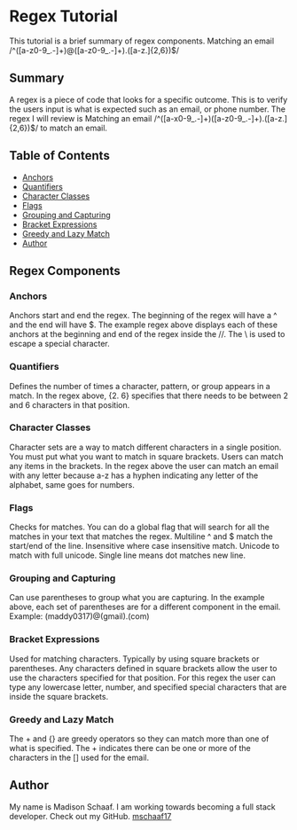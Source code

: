 # Regex Tutorial
 
This tutorial is a brief summary of regex components.
Matching an email
/^([a-z0-9_\.-]+)@([a-z0-9_\.-]+)\.([a-z\.]{2,6})$/

 
 
## Summary
 
A regex is a piece of code that looks for a specific outcome. This is to verify the users input is what is expected such as an email, or phone number. The regex I will review is Matching an email
/^([a-x0-9_\.-]+)([a-z0-9_\.-]+)\.([a-z\.]{2,6})$/ to match an email.
 
 
## Table of Contents
 
- [Anchors](#anchors)
- [Quantifiers](#quantifiers)
- [Character Classes](#character-classes)
- [Flags](#flags)
- [Grouping and Capturing](#grouping-and-capturing)
- [Bracket Expressions](#bracket-expressions)
- [Greedy and Lazy Match](#greedy-and-lazy-match)
- [Author](#author)
 
## Regex Components
 
### Anchors
Anchors start and end the regex. The beginning of the regex will have a ^ and the end will have $. The example regex above displays each of these anchors at the beginning and end of the regex inside the //. The \ is used to escape a special character.
 
 
### Quantifiers
Defines the number of times a character, pattern, or group appears in a match. In the regex above, {2. 6} specifies that there needs to be between 2 and 6 characters in that position.
 
 
### Character Classes
Character sets are a way to match different characters in a single position. You must put what you want to match in square brackets.  Users can match any items in the brackets. In the regex above the user can match an email with any letter because a-z has a hyphen indicating any letter of the alphabet, same goes for numbers.
 
### Flags
Checks for matches. You can do a global flag that will search for all the matches in your text that matches the regex. Multiline ^ and $ match the start/end of the line. Insensitive where case insensitive match. Unicode to match with full unicode. Single line means dot matches new line.
 
### Grouping and Capturing
Can use parentheses to group what you are capturing. In the example above, each set of parentheses are for a different component in the email. Example: (maddy0317)@(gmail).(com)
 
### Bracket Expressions
Used for matching characters. Typically by using square brackets or parentheses. Any characters defined in square brackets allow the user to use the characters specified for that position. For this regex the user can type any lowercase letter, number, and specified special characters that are inside the square brackets.
 
 
### Greedy and Lazy Match
The + and {} are greedy operators so they can match more than one of what is specified. The + indicates there can be one or more of the characters in the [] used for the email.
 
 
 
## Author
 
My name is Madison Schaaf. I am working towards becoming a full stack developer. Check out my GitHub.
[mschaaf17](https://github.com/mschaaf17)